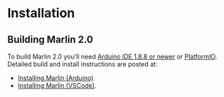 
# Installation

## Building Marlin 2.0

To build Marlin 2.0 you'll need [Arduino IDE 1.8.8 or newer][Arduino] or [PlatformIO]. Detailed build and install instructions are posted at:

  - [Installing Marlin (Arduino)][Installation Arduino]
  - [Installing Marlin (VSCode)][Installation VSCode].

<!----------------------------------------------------------------------------->


[PlatformIO]: https://docs.platformio.org/en/latest/ide.html#platformio-ide
[Arduino]: https://www.arduino.cc/en/main/software

[Installation Arduino]: https://marlinfw.org/docs/basics/install_arduino.html
[Installation VSCode]: https://marlinfw.org/docs/basics/install_platformio_vscode.html